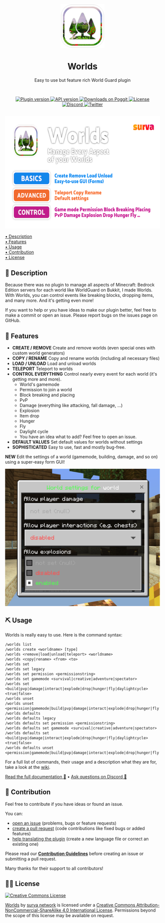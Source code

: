 <p align="center">
    <img src=".github/.media/logo.png" width="144" height="144" alt="Worlds plugin Logo">
</p>

<h1 align="center">Worlds</h1>
<p align="center">Easy to use but feature rich World Guard plugin</p>

<br>

<p align="center">
    <a href="https://poggit.pmmp.io/p/Worlds">
        <img src="https://poggit.pmmp.io/shield.state/Worlds" alt="Plugin version">
    </a>
    <a href="https://github.com/pmmp/PocketMine-MP">
        <img src="https://poggit.pmmp.io/shield.api/Worlds" alt="API version">
    </a>
    <a href="https://poggit.pmmp.io/p/Worlds">
        <img src="https://poggit.pmmp.io/shield.dl/Worlds" alt="Downloads on Poggit">
    </a>
    <a href="https://github.com/survanetwork/Worlds/blob/master/LICENSE">
        <img src="https://img.shields.io/badge/license-CC--BY--NC--SA--4.0-orange.svg" alt="License">
    </a>
    <a href="https://discord.gg/t4Kg4j3829">
        <img src="https://img.shields.io/discord/685532530451283997?color=blueviolet" alt="Discord">
    </a>
    <a href="https://twitter.com/survanetwork">
        <img src="https://img.shields.io/twitter/url?label=SURVA%20network%20on%20Twitter&style=social&url=https%3A%2F%2Ftwitter.com%2Fsurvanetwork" alt="Twitter">
    </a>
</p>

##

<p align="center">
    <img src=".github/.media/feature-banner.png" width="650" height="366" alt="World plugin features">
</p>

[• Description](#-description)  
[• Features](#-features)  
[• Usage](#-usage)  
[• Contribution](#-contribution)  
[• License](#%EF%B8%8F-license)

## 📙 Description
Because there was no plugin to manage all aspects of Minecraft: Bedrock Edition servers for each world like WorldGuard on Bukkit, I made Worlds.
With Worlds, you can control events like breaking blocks, dropping items, and many more. And it's getting even more!

If you want to help or you have ideas to make our plugin better, feel free to make a commit or open an issue.
Please report bugs on the issues page on GitHub.

## 🎁 Features
- **CREATE / REMOVE** Create and remove worlds (even special ones with custom world generators)
- **COPY / RENAME** Copy and rename worlds (including all necessary files)
- **LOAD / UNLOAD** Load and unload worlds
- **TELEPORT** Teleport to worlds
- **CONTROL EVERYTHING** Control nearly every event for each world (it's getting more and more).
    - World's gamemode
    - Permission to join a world
    - Block breaking and placing
    - PvP
    - Damage (everything like attacking, fall damage, ...)
    - Explosion
    - Item drop
    - Hunger
    - Fly
    - Daylight cycle
    - You have an idea what to add? Feel free to open an issue.
- **DEFAULT VALUES** Set default values for worlds without settings
- **SOPHISTICATED** Easy to use, fast and mostly bug-free.

**NEW** Edit the settings of a world (gamemode, building, damage, and so on) using a super-easy form GUI!

<img src=".github/.media/world-settings-form.png" width="540px" alt="Screenshot of world settings form">

## ⛏ Usage
Worlds is really easy to use. Here is the command syntax:

```
/worlds list
/worlds create <worldname> [type]
/worlds <remove|load|unload|teleport> <worldname>
/worlds <copy|rename> <from> <to>
/worlds set
/worlds set legacy
/worlds set permission <permissionstring>
/worlds set gamemode <survival|creative|adventure|spectator>
/worlds set <build|pvp|damage|interact|explode|drop|hunger|fly|daylightcycle> <true|false>
/worlds unset
/worlds unset <permission|gamemode|build|pvp|damage|interact|explode|drop|hunger|fly|daylightcycle>
/worlds defaults
/worlds defaults legacy
/worlds defaults set permission <permissionstring>
/worlds defaults set gamemode <survival|creative|adventure|spectator>
/worlds defaults set <build|pvp|damage|interact|explode|drop|hunger|fly|daylightcycle> <true|false>
/worlds defaults unset <permission|gamemode|build|pvp|damage|interact|explode|drop|hunger|fly|daylightcycle>
```

For a full list of commands, their usage and a description what they are for, take a look at the [wiki](https://plugins.surva.net/docs/Worlds#commands).

[Read the full documentation 📖](https://plugins.surva.net/docs/Worlds) • [Ask questions on Discord 💬](https://discord.gg/t4Kg4j3829)

## 🙋‍ Contribution
Feel free to contribute if you have ideas or found an issue.

You can:
- [open an issue](https://github.com/survanetwork/Worlds/issues) (problems, bugs or feature requests)
- [create a pull request](https://github.com/survanetwork/Worlds/pulls) (code contributions like fixed bugs or added features)
- [help translating the plugin](https://github.com/survanetwork/Worlds/tree/master/resources/languages) (create a new language file or correct an existing one)

Please read our **[Contribution Guidelines](CONTRIBUTING.md)** before creating an issue or submitting a pull request.

Many thanks for their support to all contributors!

## 👨‍⚖️ License
[![Creative Commons License](https://i.creativecommons.org/l/by-nc-sa/4.0/88x31.png)](http://creativecommons.org/licenses/by-nc-sa/4.0/)

[Worlds](https://github.com/survanetwork/Worlds) by [surva network](https://github.com/survanetwork) is licensed under a [Creative Commons Attribution-NonCommercial-ShareAlike 4.0 International License](http://creativecommons.org/licenses/by-nc-sa/4.0/). Permissions beyond the scope of this license may be available on request.
